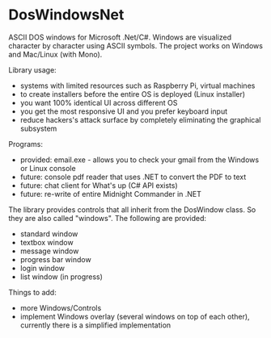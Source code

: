 # DosWindowsNet
ASCII DOS windows for Microsoft .Net/C#. Windows are visualized character by character using ASCII symbols. The project works on Windows and Mac/Linux (with Mono).

Library usage:

  * systems with limited resources such as Raspberry Pi, virtual machines
  * to create installers before the entire OS is deployed (Linux installer)
  * you want 100% identical UI across different OS
  * you get the most responsive UI and you prefer keyboard input
  * reduce hackers's attack surface by completely eliminating the graphical subsystem

Programs:
  * provided: email.exe - allows you to check your gmail from the Windows or Linux console
  * future: console pdf reader that uses .NET to convert the PDF to text
  * future: chat client for What's up (C# API exists)
  * future: re-write of entire Midnight Commander in .NET

The library provides controls that all inherit from the DosWindow class. So they are also called "windows". The following are provided:
  * standard window
  * textbox window
  * message window
  * progress bar window 
  * login window
  * list window (in progress)
  
Things to add:
  * more Windows/Controls
  * implement Windows overlay (several windows on top of each other), currently there is a simplified implementation


